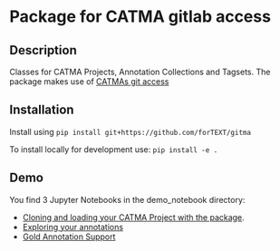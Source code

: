 # Package for CATMA gitlab access

## Description

Classes for CATMA Projects, Annotation Collections and Tagsets.
The package makes use of [CATMAs git access](https://catma.de/documentation/git-access/)

## Installation

Install using `pip install git+https://github.com/forTEXT/gitma`

To install locally for development use: `pip install -e .`

## Demo

You find 3 Jupyter Notebooks in the demo_notebook directory:

- [Cloning and loading your CATMA Project with the package](https://github.com/forTEXT/gitma/tree/main/demo_notebooks/load_project_from_gitlab.ipynb).
- [Exploring your annotations](https://github.com/forTEXT/gitma/tree/main/demo_notebooks/explore_annotations.ipynb)
- [Gold Annotation Support](https://github.com/forTEXT/gitma/tree/main/demo_notebooks/gold_annotation_support.ipynb)